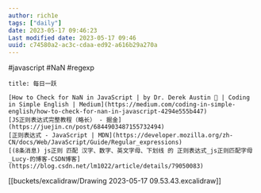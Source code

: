```yaml
---
author: rich1e
tags: ["daily"]
date: 2023-05-17 09:46:23
Last modified date: 2023-05-17 09:46
uuid: c74580a2-ac3c-cdaa-ed92-a616b29a270a
---
```


#javascript #NaN #regexp 

```ad-note
title: 每日一跃

[How to Check for NaN in JavaScript | by Dr. Derek Austin 🥳 | Coding in Simple English | Medium](https://medium.com/coding-in-simple-english/how-to-check-for-nan-in-javascript-4294e555b447)
[JS正则表达式完整教程（略长） - 掘金](https://juejin.cn/post/6844903487155732494)
[正则表达式 - JavaScript | MDN](https://developer.mozilla.org/zh-CN/docs/Web/JavaScript/Guide/Regular_expressions)
[(8条消息) js正则 匹配 汉字、数字、英文字母、下划线 的 正则表达式_js正则匹配字母_Lucy-的博客-CSDN博客](https://blog.csdn.net/lm1022/article/details/79050083)

```

[[buckets/excalidraw/Drawing 2023-05-17 09.53.43.excalidraw]]